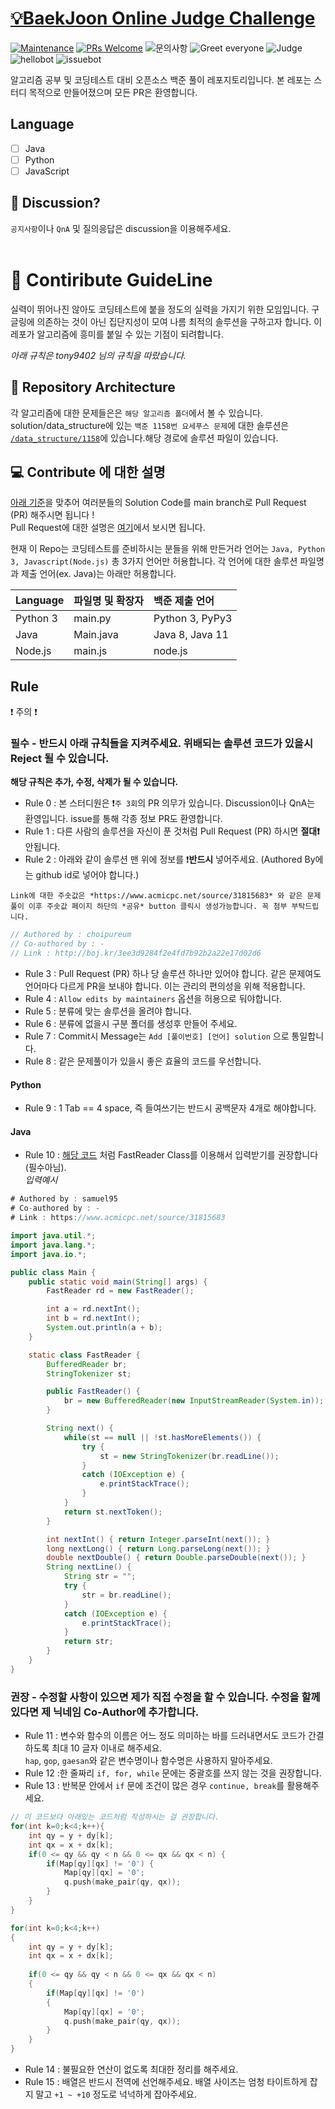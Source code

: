 # [💡BaekJoon Online Judge Challenge](https://github.com/IloveDev-Crew/BaekJoon-Challenge)

[![Maintenance](https://img.shields.io/badge/Maintained%3F-yes-green.svg)](https://github.com/choipureum/CommitChecker/graphs/commit-activity) 
[![PRs Welcome](https://img.shields.io/badge/PRs-welcome-brightgreen.svg?style=flat-square)](http://makeapullrequest.com)
![문의사항](https://img.shields.io/badge/%EB%AC%B8%EC%9D%98%ED%95%98%EA%B8%B0-pooreumsunny%40gamil.com-green)
![Greet everyone](https://github.com/IloveDev-Crew/BaekJoon-Challenge/actions/workflows/Demo.yml/badge.svg)
![Judge](https://github.com/IloveDev-Crew/BaekJoon-Challenge/actions/workflows/baekjoon_judge.yml/badge.svg)
![hellobot](https://github.com/IloveDev-Crew/BaekJoon-Challenge/actions/workflows/helloPRBOT.yml/badge.svg)
![issuebot](https://github.com/IloveDev-Crew/BaekJoon-Challenge/actions/workflows/issueWelcomeBOT.yml/badge.svg)

알고리즘 공부 및 코딩테스트 대비 오픈소스 백준 풀이 레포지토리입니다. 
본 레포는 스터디 목적으로 만들어졌으며 모든 PR은 환영합니다.

## Language

- [ ] Java
- [ ] Python
- [ ] JavaScript

## 💑 Discussion?

```공지사항```이나 ```QnA``` 및 질의응답은 discussion을 이용해주세요.
<br><br>

# 📄 Contiribute GuideLine

실력이 뛰어나진 않아도 코딩테스트에 붙을 정도의 실력을 가지기 위한 모임입니다. 구글링에 의존하는 것이 아닌 집단지성이 모여 나름 최적의 솔루션을 구하고자 합니다. 
이 레포가 알고리즘에 흥미를 붙일 수 있는 기점이 되려합니다.

*아래 규칙은 tony9402 님의 규칙을 따랐습니다.*

## 📁 Repository Architecture

각 알고리즘에 대한 문제들은은  ```해당 알고리즘 폴더```에서 볼 수 있습니다.  
solution/data_structure에 있는 ```백준 1158번 요세푸스 문제```에 대한 솔루션은 [```/data_structure/1158```](https://github.com/MakeFire/solution/BaekJoon-Challenge/data_structure/1158)에 있습니다.해당 경로에 솔루션 파일이 있습니다.


## 💻 Contribute 에 대한 설명

[아래 기준](#rule)을 맞추어 여러분들의 Solution Code를 main branch로 Pull Request (PR) 해주시면 됩니다 !  
Pull Request에 대한 설명은 [여기](https://wayhome25.github.io/git/2017/07/08/git-first-pull-request-story/)에서 보시면 됩니다.

현재 이 Repo는 코딩테스트를 준비하시는 분들을 위해 만든거라 언어는 ```Java, Python 3, Javascript(Node.js)``` 총 3가지 언어만 허용합니다. 각 언어에 대한 솔루션 파일명과 제출 언어(ex. Java)는 아래만 허용합니다.

| Language | 파일명 및 확장자 | 백준 제출 언어      |
| :------- | :--------------- | :------------------ |
| Python 3 | main.py          | Python 3, PyPy3     |
| Java     | Main.java        | Java 8, Java 11     |
| Node.js  | main.js          | node.js             |

## Rule

❗️ 주의 ❗️
### 필수 - 반드시 아래 규칙들을 지켜주세요. 위배되는 솔루션 코드가 있을시 Reject 될 수 있습니다.

**해당 규칙은 추가, 수정, 삭제가 될 수 있습니다.**
- Rule 0 : 본 스터디원은 ❗️<code>주 3회</code>의 PR 의무가 있습니다. Discussion이나 QnA는 환영입니다. issue를 통해 각종 정보 PR도 환영합니다.
- Rule 1 : 다른 사람의 솔루션을 자신이 푼 것처럼 Pull Request (PR) 하시면 **절대❗️** 안됩니다.
- Rule 2 : 아래와 같이 솔루션 맨 위에 정보를 ❗️**반드시** 넣어주세요. (Authored By에는 github id로 넣어야 합니다.)<br>
```
Link에 대한 주솟값은 *https://www.acmicpc.net/source/31815683* 와 같은 문제 풀이 이후 주솟값 페이지 하단의 *공유* button 클릭시 생성가능합니다. 꼭 첨부 부탁드립니다.
```

```java
// Authored by : choipureum
// Co-authored by : -
// Link : http://boj.kr/3ee3d9284f2e4fd7b92b2a22e17d02d6
```

- Rule 3 : Pull Request (PR) 하나 당 솔루션 하나만 있어야 합니다. 같은 문제여도 언어마다 다르게 PR을 보내야 합니다. 이는 관리의 편의성을 위해 적용합니다.
- Rule 4 : `Allow edits by maintainers` 옵션을 허용으로 둬야합니다.
- Rule 5 : 분류에 맞는 솔루션을 올려야 합니다.
- Rule 6 : 분류에 없을시 구분 폴더를 생성후 만들어 주세요.
- Rule 7 : Commit시 Message는 ```Add [풀이번호] [언어] solution``` 으로 통일합니다.
- Rule 8 : 같은 문제풀이가 있을시 좋은 효율의 코드를 우선합니다.

#### Python

- Rule 9 : 1 Tab == 4 space, 즉 들여쓰기는 반드시 공백문자 4개로 해야합니다.  

#### Java

- Rule 10 : [해당 코드](http://boj.kr/474912cdad044873b6aa14e34643f7b7) 처럼 FastReader Class를 이용해서 입력받기를 권장합니다(필수아님).<br>
*입력예시*

```java
# Authored by : samuel95
# Co-authored by : -
# Link : https://www.acmicpc.net/source/31815683

import java.util.*;
import java.lang.*;
import java.io.*;

public class Main {
    public static void main(String[] args) {
        FastReader rd = new FastReader();

        int a = rd.nextInt();
        int b = rd.nextInt();
        System.out.println(a + b);
    }

    static class FastReader {
        BufferedReader br;
        StringTokenizer st;

        public FastReader() {
            br = new BufferedReader(new InputStreamReader(System.in));
        }

        String next() {
            while(st == null || !st.hasMoreElements()) {
                try {
                    st = new StringTokenizer(br.readLine());
                }
                catch (IOException e) {
                    e.printStackTrace();
                }
            }
            return st.nextToken();
        }

        int nextInt() { return Integer.parseInt(next()); }
        long nextLong() { return Long.parseLong(next()); }
        double nextDouble() { return Double.parseDouble(next()); }
        String nextLine() {
            String str = "";
            try {
                str = br.readLine();
            }
            catch (IOException e) {
                e.printStackTrace();
            }
            return str;
        }
    }
}
```

### 권장 - 수정할 사항이 있으면 제가 직접 수정을 할 수 있습니다. 수정을 할께 있다면 제 닉네임 Co-Author에 추가합니다.

- Rule 11 : 변수와 함수의 이름은 어느 정도 의미하는 바를 드러내면서도 코드가 간결하도록 최대 10 글자 이내로 해주세요.  
  `hap`, `gop`, `gaesan`와 같은 변수명이나 함수명은 사용하지 말아주세요.
- Rule 12 :한 줄짜리 `if, for, while` 문에는 중괄호를 쓰지 않는 것을 권장합니다.
- Rule 13 : 반복문 안에서 `if` 문에 조건이 많은 경우 `continue, break`를 활용해주세요.  

```cpp
// 이 코드보다 아래있는 코드처럼 작성하시는 걸 권장합니다.
for(int k=0;k<4;k++){
    int qy = y + dy[k];
    int qx = x + dx[k];
    if(0 <= qy && qy < n && 0 <= qx && qx < n) {
        if(Map[qy][qx] != '0') {
            Map[qy][qx] = '0';
            q.push(make_pair(qy, qx));
        }
    }
}

for(int k=0;k<4;k++)
{
    int qy = y + dy[k];
    int qx = x + dx[k];
    
    if(0 <= qy && qy < n && 0 <= qx && qx < n) 
    {
        if(Map[qy][qx] != '0') 
        {
            Map[qy][qx] = '0';
            q.push(make_pair(qy, qx));
        }
    }
}
```
- Rule 14 : 불필요한 연산이 없도록 최대한 정리를 해주세요.
- Rule 15 : 배열은 반드시 전역에 선언해주세요. 배열 사이즈는 엄청 타이트하게 잡지 말고 `+1 ~ +10` 정도로 넉넉하게 잡아주세요.
